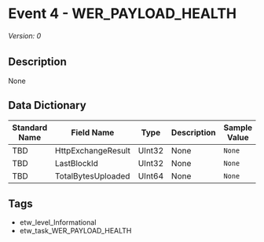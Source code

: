 # Event 4 - WER_PAYLOAD_HEALTH
###### Version: 0

## Description
None

## Data Dictionary
|Standard Name|Field Name|Type|Description|Sample Value|
|---|---|---|---|---|
|TBD|HttpExchangeResult|UInt32|None|`None`|
|TBD|LastBlockId|UInt32|None|`None`|
|TBD|TotalBytesUploaded|UInt64|None|`None`|

## Tags
* etw_level_Informational
* etw_task_WER_PAYLOAD_HEALTH